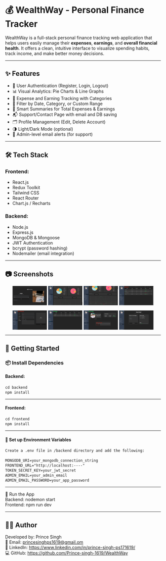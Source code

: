 # 💰 WealthWay - Personal Finance Tracker

WealthWay is a full-stack personal finance tracking web application that helps users easily manage their **expenses**, **earnings**, and **overall financial health**. It offers a clean, intuitive interface to visualize spending habits, track income, and make better money decisions.

---

## ✨ Features

- 🔐 User Authentication (Register, Login, Logout)
- 📊 Visual Analytics: Pie Charts & Line Graphs
- 🧾 Expense and Earning Tracking with Categories
- 📅 Filter by Date, Category, or Custom Range
- 🧠 Smart Summaries for Total Expenses & Earnings
- 📬 Support/Contact Page with email and DB saving
- 🗂 Profile Management (Edit, Delete Account)
- 🌗 Light/Dark Mode (optional)
- 🔧 Admin-level email alerts (for support)

---

## 🛠 Tech Stack

### Frontend:
- React.js
- Redux Toolkit
- Tailwind CSS
- React Router
- Chart.js / Recharts

### Backend:
- Node.js
- Express.js
- MongoDB & Mongoose
- JWT Authentication
- bcrypt (password hashing)
- Nodemailer (email integration)

---

## 📷 Screenshots

<p align="center">
  <img src="./client/src/assets/SS 1.png" alt="Login" width="22%" />
  <img src="./client/src/assets/SS 2.png" alt="Home 1" width="22%" />
  <img src="./client/src/assets/SS 3.png" alt="Home 2" width="22%" />
  <img src="./client/src/assets/SS 4.png" alt="Expenses" width="22%" />
</p>

<p align="center">
  <img src="./client/src/assets/SS 4.5.png" alt="New Expense" width="22%" />
  <img src="./client/src/assets/SS 5.png" alt="Earnings" width="22%" />
  <img src="./client/src/assets/SS 6.png" alt="My Profile" width="22%" />
  <img src="./client/src/assets/SS 7.png" alt="Support" width="22%" />
</p>

---

## 🧪 Getting Started

### 📦 Install Dependencies

#### Backend:
```terminal
cd backend
npm install
```

---

#### Frontend:
````terminal
cd frontend
npm install
````

---

#### 🔐 Set up Environment Variables
````terminal
Create a .env file in /backend directory and add the following:

MONGODB_URI=your_mongodb_connection_string
FRONTEND_URL="http://localhost:----"
TOKEN_SECRET_KEY=your_jwt_secret
ADMIN_EMAIL=your_admin_email
ADMIN_EMAIL_PASSWORD=your_app_password
````

---

🚀 Run the App  
Backend: nodemon start  
Frontend: npm run dev  

---

## 🙋‍♂️ Author  
Developed by: Prince Singh  
📧 Email: princesinghps1619@gmail.om  
🔗 LinkedIn: https://www.linkedin.com/in/prince-singh-ps171619/  
💻 GitHub: https://github.com/Prince-singh-1619/WealthWay

